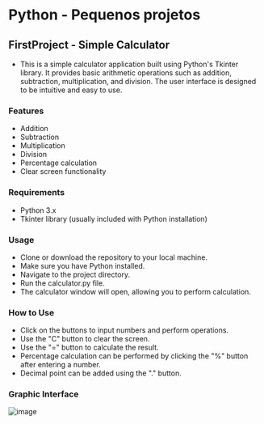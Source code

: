 # Python - Pequenos projetos

## FirstProject - Simple Calculator
- This is a simple calculator application built using Python's Tkinter library. It provides basic arithmetic operations such as addition, subtraction, multiplication, and division. The user interface is designed to be intuitive and easy to use.

### Features
 - Addition 
 - Subtraction
 - Multiplication  
 - Division
 - Percentage calculation 
 - Clear screen functionality 
### Requirements 
 - Python 3.x
 - Tkinter library (usually included with Python installation)
### Usage
 - Clone or download the repository to your local machine.
 - Make sure you have Python installed.
 - Navigate to the project directory.
 - Run the calculator.py file.
 - The calculator window will open, allowing you to perform calculation.
### How to Use
 - Click on the buttons to input numbers and perform operations.
 - Use the "C" button to clear the screen.
 - Use the "=" button to calculate the result.
 - Percentage calculation can be performed by clicking the "%" button after entering a number.
 - Decimal point can be added using the "." button.
 ### Graphic Interface
 
   ![image](https://github.com/JasminCordeiro/Python/assets/79463331/220a1065-b4cd-46ab-9df5-bc37e19f8fdc)

   ## 
   
